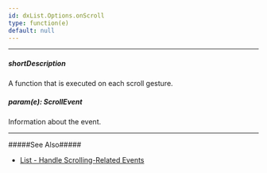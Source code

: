 ```yaml
---
id: dxList.Options.onScroll
type: function(e)
default: null
---
```

---
##### shortDescription
A function that is executed on each scroll gesture.

##### param(e): ScrollEvent
Information about the event.

---
#####See Also#####
- [List - Handle Scrolling-Related Events](/concepts/05%20UI%20Components/List/20%20Scrolling/10%20Events.md '/Documentation/Guide/UI_Components/List/Scrolling/#Events')